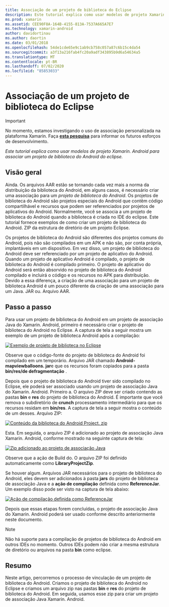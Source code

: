 ```yaml
---
title: Associação de um projeto de biblioteca do Eclipse
description: Este tutorial explica como usar modelos de projeto Xamarin. Android para associar um projeto de biblioteca do Android do eclipse.
ms.prod: xamarin
ms.assetid: CEE90F8A-164B-4155-813A-7537A665A7E7
ms.technology: xamarin-android
author: davidortinau
ms.author: daortin
ms.date: 03/01/2018
ms.openlocfilehash: 54de1cde65e9c1ab9cb758c057a87c6b15c4da54
ms.sourcegitcommit: a3f13a216fab4fc20a9adf343895b9d6a54634a5
ms.translationtype: MT
ms.contentlocale: pt-BR
ms.lasthandoff: 07/02/2020
ms.locfileid: "85853033"
---
```

# <a name="binding-an-eclipse-library-project"></a>Associação de um projeto de biblioteca do Eclipse

> [!IMPORTANT]
> No momento, estamos investigando o uso de associação personalizada na plataforma Xamarin. Faça [**esta pesquisa**](https://www.surveymonkey.com/r/KKBHNLT) para informar os futuros esforços de desenvolvimento.

_Este tutorial explica como usar modelos de projeto Xamarin. Android para associar um projeto de biblioteca do Android do eclipse._

## <a name="overview"></a>Visão geral

Ainda. Os arquivos AAR estão se tornando cada vez mais a norma da distribuição da biblioteca do Android, em alguns casos, é necessário criar uma associação para um *projeto de biblioteca do Android*. Os projetos de biblioteca do Android são projetos especiais do Android que contêm código compartilhável e recursos que podem ser referenciados por projetos de aplicativos do Android. Normalmente, você se associa a um projeto de biblioteca do Android quando a biblioteca é criada no IDE do eclipse.
Este tutorial fornece exemplos de como criar um projeto de biblioteca do Android. ZIP da estrutura de diretório de um projeto Eclipse.

Os projetos de biblioteca do Android são diferentes dos projetos comuns do Android, pois não são compilados em um APK e não são, por conta própria, implantáveis em um dispositivo. Em vez disso, um projeto de biblioteca do Android deve ser referenciado por um projeto de aplicativo do Android. Quando um projeto de aplicativo Android é compilado, o projeto de biblioteca do Android é compilado primeiro. O projeto de aplicativo do Android será então absorvido no projeto de biblioteca do Android compilado e incluirá o código e os recursos no APK para distribuição. Devido a essa diferença, a criação de uma associação para um projeto de biblioteca Android é um pouco diferente da criação de uma associação para um Java. JAR ou. Arquivo AAR.

## <a name="walkthrough"></a>Passo a passo

Para usar um projeto de biblioteca do Android em um projeto de associação Java do Xamarin. Android, primeiro é necessário criar o projeto de biblioteca do Android no Eclipse. A captura de tela a seguir mostra um exemplo de um projeto de biblioteca Android após a compilação: 

[![Exemplo de projeto de biblioteca no Eclipse](binding-a-library-project-images/build-lib-in-eclipse.png)](binding-a-library-project-images/build-lib-in-eclipse.png#lightbox)

Observe que o código-fonte do projeto de biblioteca do Android foi compilado em um temporário. Arquivo JAR chamado **Android-mapviewballoons. jar**e que os recursos foram copiados para a pasta **bin/res/de defragmentação** . 

Depois que o projeto de biblioteca do Android tiver sido compilado no Eclipse, ele poderá ser associado usando um projeto de associação Java do Xamarin. Android. Primeiro a. O arquivo ZIP deve ser criado contendo as pastas **bin** e **res** do projeto de biblioteca do Android. É importante que você remova o subdiretório de **crunch** processamento intermediário para que os recursos residam em **bin/res**. A captura de tela a seguir mostra o conteúdo de um desses. Arquivo ZIP: 

[![Conteúdo da biblioteca do Android Project. zip](binding-a-library-project-images/contents-of-zip-file.png)](binding-a-library-project-images/contents-of-zip-file.png#lightbox)

Esta. Em seguida, o arquivo ZIP é adicionado ao projeto de associação Java Xamarin. Android, conforme mostrado na seguinte captura de tela:

[![Zip adicionado ao projeto de associação Java](binding-a-library-project-images/zip-in-binding-project.png)](binding-a-library-project-images/zip-in-binding-project.png#lightbox)

Observe que a ação de Build do. O arquivo ZIP foi definido automaticamente como **LibraryProjectZip**.

Se houver algum. Arquivos JAR necessários para o projeto de biblioteca do Android, eles devem ser adicionados à pasta **jars** do projeto de biblioteca de associação Java e a **ação de compilação** definida como **ReferenceJar**. Um exemplo disso pode ser visto na captura de tela abaixo: 

[![Ação de compilação definida como ReferenceJar](binding-a-library-project-images/set-to-referencejar.png)](binding-a-library-project-images/set-to-referencejar.png#lightbox)

Depois que essas etapas forem concluídas, o projeto de associação Java do Xamarin. Android poderá ser usado conforme descrito anteriormente neste documento.

> [!NOTE]
> Não há suporte para a compilação de projetos de biblioteca do Android em outros IDEs no momento. Outros IDEs podem não criar a mesma estrutura de diretório ou arquivos na pasta **bin** como eclipse. 

## <a name="summary"></a>Resumo

Neste artigo, percorremos o processo de vinculação de um projeto de biblioteca do Android. Criamos o projeto de biblioteca do Android no Eclipse e criamos um arquivo zip nas pastas **bin** e **res** do projeto de biblioteca do Android. Em seguida, usamos esse zip para criar um projeto de associação Java Xamarin. Android. 
